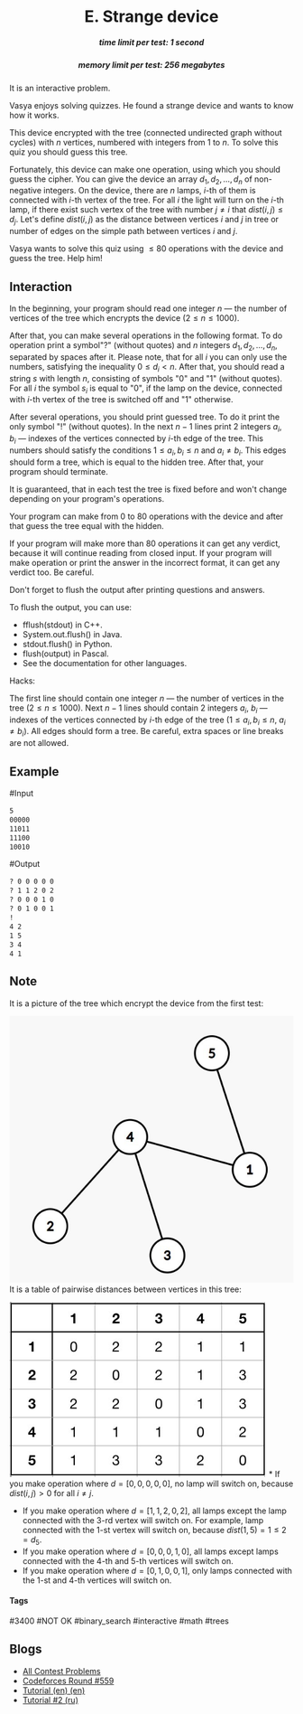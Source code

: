 <h1 style='text-align: center;'> E. Strange device</h1>

<h5 style='text-align: center;'>time limit per test: 1 second</h5>
<h5 style='text-align: center;'>memory limit per test: 256 megabytes</h5>

It is an interactive problem.

Vasya enjoys solving quizzes. He found a strange device and wants to know how it works.

This device encrypted with the tree (connected undirected graph without cycles) with $n$ vertices, numbered with integers from $1$ to $n$. To solve this quiz you should guess this tree.

Fortunately, this device can make one operation, using which you should guess the cipher. You can give the device an array $d_1, d_2, \ldots, d_n$ of non-negative integers. On the device, there are $n$ lamps, $i$-th of them is connected with $i$-th vertex of the tree. For all $i$ the light will turn on the $i$-th lamp, if there exist such vertex of the tree with number $j \neq i$ that $dist(i, j) \leq d_j$. Let's define $dist(i, j)$ as the distance between vertices $i$ and $j$ in tree or number of edges on the simple path between vertices $i$ and $j$.

Vasya wants to solve this quiz using $\leq 80$ operations with the device and guess the tree. Help him! 

## Interaction

In the beginning, your program should read one integer $n$ — the number of vertices of the tree which encrypts the device ($2 \leq n \leq 1000$).

After that, you can make several operations in the following format. To do operation print a symbol"?" (without quotes) and $n$ integers $d_1, d_2, \ldots, d_n$, separated by spaces after it. Please note, that for all $i$ you can only use the numbers, satisfying the inequality $0 \leq d_i < n$. After that, you should read a string $s$ with length $n$, consisting of symbols "0" and "1" (without quotes). For all $i$ the symbol $s_i$ is equal to "0", if the lamp on the device, connected with $i$-th vertex of the tree is switched off and "1" otherwise.

After several operations, you should print guessed tree. To do it print the only symbol "!" (without quotes). In the next $n-1$ lines print $2$ integers $a_i$, $b_i$ — indexes of the vertices connected by $i$-th edge of the tree. This numbers should satisfy the conditions $1 \leq a_i, b_i \leq n$ and $a_i \neq b_i$. This edges should form a tree, which is equal to the hidden tree. After that, your program should terminate.

It is guaranteed, that in each test the tree is fixed before and won't change depending on your program's operations.

Your program can make from $0$ to $80$ operations with the device and after that guess the tree equal with the hidden.

If your program will make more than $80$ operations it can get any verdict, because it will continue reading from closed input. If your program will make operation or print the answer in the incorrect format, it can get any verdict too. Be careful.

Don't forget to flush the output after printing questions and answers.

To flush the output, you can use: 

* fflush(stdout) in C++.
* System.out.flush() in Java.
* stdout.flush() in Python.
* flush(output) in Pascal.
* See the documentation for other languages.

Hacks:

The first line should contain one integer $n$ — the number of vertices in the tree ($2 \leq n \leq 1000$). Next $n-1$ lines should contain $2$ integers $a_i$, $b_i$ — indexes of the vertices connected by $i$-th edge of the tree ($1 \leq a_i, b_i \leq n$, $a_i \neq b_i$). All edges should form a tree. Be careful, extra spaces or line breaks are not allowed.

## Example

#Input
```text
5
00000
11011
11100
10010
```
#Output
```text
? 0 0 0 0 0
? 1 1 2 0 2
? 0 0 0 1 0
? 0 1 0 0 1
!
4 2
1 5
3 4
4 1
```
## Note

It is a picture of the tree which encrypt the device from the first test:

 ![](images/1dc4531527b158b99b5e3d06c9fa3256a0a87bca.png) It is a table of pairwise distances between vertices in this tree:

 ![](images/83592cfb57350593c1207cd472a798b19b01b48a.png) * If you make operation where $d = [0, 0, 0, 0, 0]$, no lamp will switch on, because $dist(i, j) > 0$ for all $i \neq j$.
* If you make operation where $d = [1, 1, 2, 0, 2]$, all lamps except the lamp connected with the $3$-rd vertex will switch on. For example, lamp connected with the $1$-st vertex will switch on, because $dist(1, 5) = 1 \leq 2 = d_5$.
* If you make operation where $d = [0, 0, 0, 1, 0]$, all lamps except lamps connected with the $4$-th and $5$-th vertices will switch on.
* If you make operation where $d = [0, 1, 0, 0, 1]$, only lamps connected with the $1$-st and $4$-th vertices will switch on.


#### Tags 

#3400 #NOT OK #binary_search #interactive #math #trees 

## Blogs
- [All Contest Problems](../Codeforces_Round_559_(Div._1).md)
- [Codeforces Round #559](../blogs/Codeforces_Round_559.md)
- [Tutorial (en) (en)](../blogs/Tutorial_(en)_(en).md)
- [Tutorial #2 (ru)](../blogs/Tutorial_2_(ru).md)
